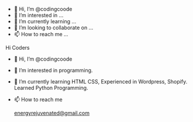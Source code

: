 - 👋 Hi, I’m @codingcoode
- 👀 I’m interested in ...
- 🌱 I’m currently learning ...
- 💞️ I’m looking to collaborate on ...
- 📫 How to reach me ...

<!---
codingcoode/codingcoode is a ✨ special ✨ repository because its `README.md` (this file) appears on your GitHub profile.
You can click the Preview link to take a look at your changes.
--->

Hi Coders

- 👋 Hi, I’m @codingcoode

- 👀 I’m interested in programming.
- 🌱 I’m currently learning HTML CSS, Experienced in Wordpress, Shopify. Learned Python Programming.

- 📫 How to reach me

  energyrejuvenated@gmail.com

